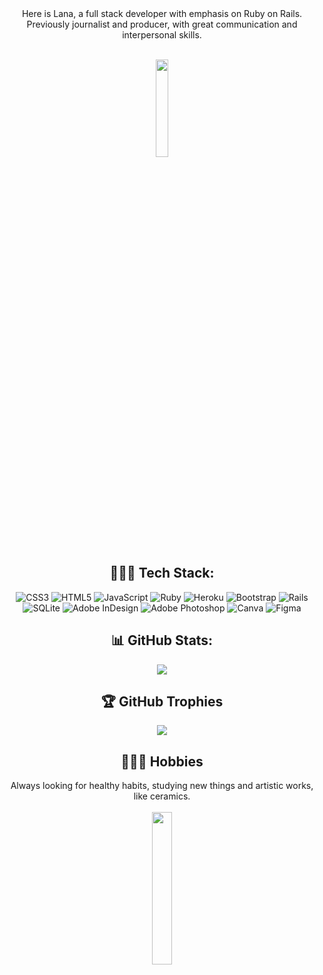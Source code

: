 <div align="center">
Here is Lana, a full stack developer with emphasis on Ruby on Rails.<br>
Previously journalist and producer, with great communication and interpersonal skills.

<br><img src="https://media.tenor.com/6PUE1PAsXQUAAAAd/scaler-create-impact.gif" width="20%" height="20%"/>


<h2> 👩🏼‍💻 Tech Stack:</h2>

![CSS3](https://img.shields.io/badge/css3-%231572B6.svg?style=plastic&logo=css3&logoColor=white) ![HTML5](https://img.shields.io/badge/html5-%23E34F26.svg?style=plastic&logo=html5&logoColor=white) ![JavaScript](https://img.shields.io/badge/javascript-%23323330.svg?style=plastic&logo=javascript&logoColor=%23F7DF1E) ![Ruby](https://img.shields.io/badge/ruby-%23CC342D.svg?style=plastic&logo=ruby&logoColor=white) ![Heroku](https://img.shields.io/badge/heroku-%23430098.svg?style=plastic&logo=heroku&logoColor=white) ![Bootstrap](https://img.shields.io/badge/bootstrap-%23563D7C.svg?style=plastic&logo=bootstrap&logoColor=white) ![Rails](https://img.shields.io/badge/rails-%23CC0000.svg?style=plastic&logo=ruby-on-rails&logoColor=white) ![SQLite](https://img.shields.io/badge/sqlite-%2307405e.svg?style=plastic&logo=sqlite&logoColor=white) ![Adobe InDesign](https://img.shields.io/badge/Adobe%20InDesign-49021F?style=plastic&logo=adobeindesign&logoColor=white) ![Adobe Photoshop](https://img.shields.io/badge/adobephotoshop-%2331A8FF.svg?style=plastic&logo=adobephotoshop&logoColor=white) ![Canva](https://img.shields.io/badge/Canva-%2300C4CC.svg?style=plastic&logo=Canva&logoColor=white) 	![Figma](https://img.shields.io/badge/figma-%23F24E1E.svg?style=plastic&logo=figma&logoColor=white) 

<h2> 📊 GitHub Stats:</h2>

![](https://github-readme-stats.vercel.app/api?username=lanarosatech&theme=solarized-light&hide_border=true&include_all_commits=false&count_private=false)

<h2> 🏆 GitHub Trophies </h2>

![](https://github-profile-trophy.vercel.app/?username=lanarosatech&theme=chalk&no-frame=true&no-bg=true&margin-w=4)

<h2> 🧘🏼‍♀️ Hobbies </h2>
  
Always looking for healthy habits, studying new things and artistic works, like ceramics.<br>
<br><img src="https://media.tenor.com/awqYcpK-OmgAAAAC/cute-couple.gif" width="25%" height="25%"/>

</div>


